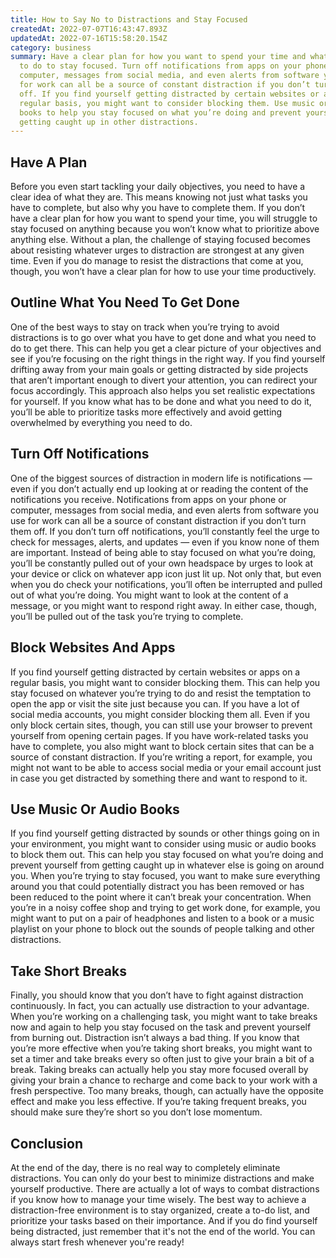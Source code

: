 ```yaml
---
title: How to Say No to Distractions and Stay Focused
createdAt: 2022-07-07T16:43:47.893Z
updatedAt: 2022-07-16T15:58:20.154Z
category: business
summary: Have a clear plan for how you want to spend your time and what you need
  to do to stay focused. Turn off notifications from apps on your phone or
  computer, messages from social media, and even alerts from software you use
  for work can all be a source of constant distraction if you don’t turn them
  off. If you find yourself getting distracted by certain websites or apps on a
  regular basis, you might want to consider blocking them. Use music or audio
  books to help you stay focused on what you’re doing and prevent yourself
  getting caught up in other distractions.
---
```


## Have A Plan

Before you even start tackling your daily objectives, you need to have a clear idea of what they are. This means knowing not just what tasks you have to complete, but also why you have to complete them.
If you don’t have a clear plan for how you want to spend your time, you will struggle to stay focused on anything because you won’t know what to prioritize above anything else.
Without a plan, the challenge of staying focused becomes about resisting whatever urges to distraction are strongest at any given time. Even if you do manage to resist the distractions that come at you, though, you won’t have a clear plan for how to use your time productively.

## Outline What You Need To Get Done

One of the best ways to stay on track when you’re trying to avoid distractions is to go over what you have to get done and what you need to do to get there.
This can help you get a clear picture of your objectives and see if you’re focusing on the right things in the right way. If you find yourself drifting away from your main goals or getting distracted by side projects that aren’t important enough to divert your attention, you can redirect your focus accordingly.
This approach also helps you set realistic expectations for yourself. If you know what has to be done and what you need to do it, you’ll be able to prioritize tasks more effectively and avoid getting overwhelmed by everything you need to do.

## Turn Off Notifications

One of the biggest sources of distraction in modern life is notifications — even if you don’t actually end up looking at or reading the content of the notifications you receive.
Notifications from apps on your phone or computer, messages from social media, and even alerts from software you use for work can all be a source of constant distraction if you don’t turn them off.
If you don’t turn off notifications, you’ll constantly feel the urge to check for messages, alerts, and updates — even if you know none of them are important. Instead of being able to stay focused on what you’re doing, you’ll be constantly pulled out of your own headspace by urges to look at your device or click on whatever app icon just lit up.
Not only that, but even when you do check your notifications, you’ll often be interrupted and pulled out of what you’re doing. 
You might want to look at the content of a message, or you might want to respond right away. In either case, though, you’ll be pulled out of the task you’re trying to complete.

## Block Websites And Apps

If you find yourself getting distracted by certain websites or apps on a regular basis, you might want to consider blocking them. This can help you stay focused on whatever you’re trying to do and resist the temptation to open the app or visit the site just because you can.
If you have a lot of social media accounts, you might consider blocking them all. Even if you only block certain sites, though, you can still use your browser to prevent yourself from opening certain pages.
If you have work-related tasks you have to complete, you also might want to block certain sites that can be a source of constant distraction.
If you’re writing a report, for example, you might not want to be able to access social media or your email account just in case you get distracted by something there and want to respond to it.

## Use Music Or Audio Books

If you find yourself getting distracted by sounds or other things going on in your environment, you might want to consider using music or audio books to block them out. This can help you stay focused on what you’re doing and prevent yourself from getting caught up in whatever else is going on around you.
When you’re trying to stay focused, you want to make sure everything around you that could potentially distract you has been removed or has been reduced to the point where it can’t break your concentration.
When you’re in a noisy coffee shop and trying to get work done, for example, you might want to put on a pair of headphones and listen to a book or a music playlist on your phone to block out the sounds of people talking and other distractions.

## Take Short Breaks

Finally, you should know that you don’t have to fight against distraction continuously. In fact, you can actually use distraction to your advantage.
When you’re working on a challenging task, you might want to take breaks now and again to help you stay focused on the task and prevent yourself from burning out.
Distraction isn’t always a bad thing. If you know that you’re more effective when you’re taking short breaks, you might want to set a timer and take breaks every so often just to give your brain a bit of a break.
Taking breaks can actually help you stay more focused overall by giving your brain a chance to recharge and come back to your work with a fresh perspective.
Too many breaks, though, can actually have the opposite effect and make you less effective. If you’re taking frequent breaks, you should make sure they’re short so you don’t lose momentum.

## Conclusion

At the end of the day, there is no real way to completely eliminate distractions. You can only do your best to minimize distractions and make yourself productive. There are actually a lot of ways to combat distractions if you know how to manage your time wisely. The best way to achieve a distraction-free environment is to stay organized, create a to-do list, and prioritize your tasks based on their importance. And if you do find yourself being distracted, just remember that it's not the end of the world. You can always start fresh whenever you're ready!
